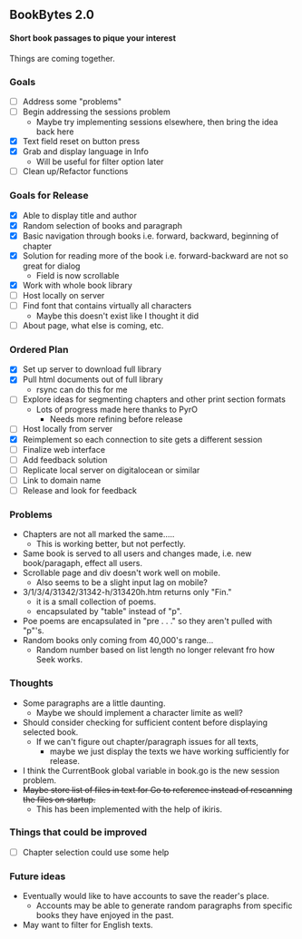 ## BookBytes 2.0
#### Short book passages to pique your interest
Things are coming together.

### Goals
- [ ] Address some "problems"
- [ ] Begin addressing the sessions problem
  - Maybe try implementing sessions elsewhere, then bring the idea back here
- [x] Text field reset on button press
- [x] Grab and display language in Info
  - Will be useful for filter option later
- [ ] Clean up/Refactor functions

### Goals for Release
- [x] Able to display title and author
- [x] Random selection of books and paragraph
- [x] Basic navigation through books i.e. forward, backward, beginning of chapter
- [x] Solution for reading more of the book i.e. forward-backward are not so great for dialog
  - Field is now scrollable
- [x] Work with whole book library
- [ ] Host locally on server
- [ ] Find font that contains virtually all characters
  - Maybe this doesn't exist like I thought it did
- [ ] About page, what else is coming, etc.

### Ordered Plan
- [x] Set up server to download full library
- [x] Pull html documents out of full library
  - rsync can do this for me
- [ ] Explore ideas for segmenting chapters and other print section formats
  - Lots of progress made here thanks to PyrO
    - Needs more refining before release
- [ ] Host locally from server
- [x] Reimplement so each connection to site gets a different session
- [ ] Finalize web interface
- [ ] Add feedback solution
- [ ] Replicate local server on digitalocean or similar
- [ ] Link to domain name
- [ ] Release and look for feedback

### Problems
- Chapters are not all marked the same.....
  - This is working better, but not perfectly.
- Same book is served to all users and changes made, i.e. new book/paragaph, effect all users.
- Scrollable page and div doesn't work well on mobile.
  - Also seems to be a slight input lag on mobile?
- 3/1/3/4/31342/31342-h/313420h.htm returns only "Fin."
  - it is a small collection of poems.
  - encapsulated by "table" instead of "p".
- Poe poems are encapsulated in "pre . . ." so they aren't pulled with "p"'s.
- Random books only coming from 40,000's range...
  - Random number based on list length no longer relevant fro how Seek works.

### Thoughts
- Some paragraphs are a little daunting.
  - Maybe we should implement a character limite as well?
- Should consider checking for sufficient content before displaying selected book.
  - If we can't figure out chapter/paragraph issues for all texts,
    - maybe we just display the texts we have working sufficiently for release.
- I think the CurrentBook global variable in book.go is the new session problem.
- ~~Maybe store list of files in text for Go to reference instead of rescanning the files on startup.~~
  - This has been implemented with the help of ikiris.

### Things that could be improved
- [ ] Chapter selection could use some help

### Future ideas
- Eventually would like to have accounts to save the reader's place.
  - Accounts may be able to generate random paragraphs from specific books they have enjoyed in the past.
- May want to filter for English texts.
